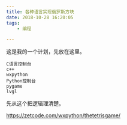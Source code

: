 ```yaml
---
title: 各种语言实现俄罗斯方块
date: 2018-10-28 16:20:05
tags:
	- 编程

---
```




这是我的一个计划，先放在这里。

```
C语言控制台
c++
wxpython
Python控制台
pygame
lvgl

```



先从这个把逻辑理清楚。

https://zetcode.com/wxpython/thetetrisgame/

